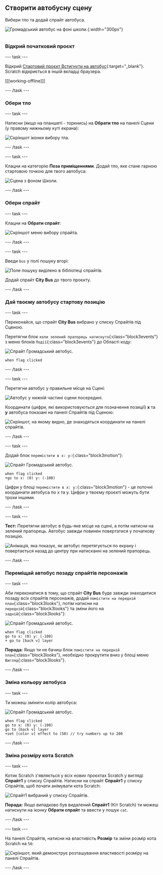 ## Створити автобусну сцену

<div style="display: flex; flex-wrap: wrap">
<div style="flex-basis: 200px; flex-grow: 1; margin-right: 15px;">
Вибери тло та додай спрайт автобуса.
</div>
<div>

![Громадський автобус на фоні школи.](images/bus-scene.png){:width="300px"}

</div>
</div>

### Відкрий початковий проєкт

--- task ---

Відкрий [Стартовий проєкт Встигнути на автобус](https://scratch.mit.edu/projects/582214330/editor){:target="_blank"}. Scratch відкриється в іншій вкладці браузера.

[[[working-offline]]]

--- /task ---

### Обери тло

--- task ---

Натисни (якщо на планшеті - торкнись) на **Обрати тло** на панелі Сцени (у правому нижньому куті екрана):

![Скріншот іконки вибору тла.](images/choose-a-backdrop.png)

--- /task ---

--- task ---

Клацни на категорію **Поза приміщеннями**. Додай тло, яке стане гарною стартовою точкою для твого автобуса:

![Сцена з фоном Школи.](images/outdoor-backdrop.png)

--- /task ---

### Обери спрайт

--- task ---

Клацни на **Обрати спрайт**:

![Скріншот меню вибору спрайта.](images/choose-sprite-menu.png)

--- /task ---

--- task ---

Введи `bus` у полі пошуку вгорі:

![Поле пошуку виділено в бібліотеці спрайтів.](images/bus-search.png)

Додай спрайт **City Bus** до твого проєкту.

--- /task ---

### Дай твоєму автобусу стартову позицію

--- task ---

Переконайся, що спрайт **City Bus** вибрано у списку Спрайтів під Сценою.

Перетягни блок `коли зелений прапорець натиснуто`{:class="block3events"} з меню блоків `Події`{:class="block3events"} до Області коду:

![Спрайт Громадський автобус.](images/bus-sprite.png)

```blocks3
when flag clicked
```

--- /task ---

--- task ---

Перетягни автобус у правильне місце на Сцені:

![Автобус у нижній частині сцени посередині.](images/bus-bottom-middle.png)

Координати (цифри, які використовуються для позначення позиції) **x** та **y** автобуса показані на панелі Спрайтів під Сценою:

![Скріншот, на якому видно, де знаходяться координати на панелі спрайтів.](images/coords-sprite-pane.png)

--- /task ---

--- task ---

Додай блок `перемістити в x: y:`{:class="block3motion"}:

![Спрайт Громадський автобус.](images/bus-sprite.png)

```blocks3
when flag clicked
+go to x: (0) y: (-100)
```

Цифри у блоці `перемістити в x: y:`{:class="block3motion"} - це поточні координати автобуса по x та y. Цифри у твоєму проєкті можуть бути трохи іншими.

--- /task ---

--- task ---

**Тест:** Перетягни автобус в будь-яке місце на сцені, а потім натисни на зелений прапорець. Автобус завжди повинен повертатися у початкову позицію.

![Анімація, яка показує, як автобус перетягується по екрану і повертається назад до центру при натисканні на зелений прапорець.](images/drag-bus.gif)

--- /task ---

### Переміщай автобус позаду спрайтів персонажів

--- task ---

Аби переконатися в тому, що спрайт **City Bus** буде завжди знаходитися позаду всіх спрайтів персонажів, додай `помістити на передній план`{:class="block3looks"}, потім натисни на `передній`{:class="block3looks"} та зміни його на `задній`{:class="block3looks"}:

![Спрайт Громадський автобус.](images/bus-sprite.png)

```blocks3
when flag clicked
go to x: (0) y: (-100)
+ go to [back v] layer
```

**Порада:** Якщо ти не бачиш блок `помістити на передній план`{:class="block3looks"}, необхідно прокрутити вниз у блоці меню `Вигляд`{:class="block3looks"}.

--- /task ---

### Зміна кольору автобуса

--- task ---

Ти можеш змінити колір автобуса:

![Спрайт Громадський автобус.](images/bus-sprite.png)

```blocks3
when flag clicked
go to x: (0) y: (-100)
go to [back v] layer
+set [color v] effect to (50) // try numbers up to 200
```

--- /task ---

### Зміна розміру кота Scratch

--- task ---

Котик Scratch з'являється у всіх нових проєктах Scratch у вигляді **Спрайт1** у списку Спрайтів. Натисни на спрайт **Спрайт1** у списку Спрайтів, щоб почати анімувати кота Scratch:

![Спрайт1 вибраний у списку Спрайтів.](images/sprite1-selected.png)

**Порада:** Якщо випадково був видалений **Спрайт1** (Кіт Scratch) ти можеш натиснути на іконку **Обрати спрайт** та ввести у пошук `cat`.

--- /task ---

--- task ---

На панелі Спрайтів, натисни на властивість **Розмір** та зміни розмір кота Scratch на `50`:

![Скріншот, який демонструє розташування властивості розміру на панелі Спрайтів.](images/sprite-pane-size.png)

--- /task --- 
